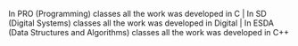 In PRO (Programming) classes all the work was developed in C | 
In SD (Digital Systems) classes all the work was developed in Digital | 
In ESDA (Data Structures and Algorithms) classes all the work was developed in C++
